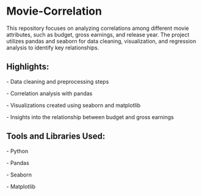 <h1>Movie-Correlation</h1>
<p></p>This repository focuses on analyzing correlations among different movie attributes, such as budget, gross earnings, and release year. The project utilizes pandas and seaborn for data cleaning, visualization, and regression analysis to identify key relationships.</p>

<h2>Highlights:</h2>
<p>- Data cleaning and preprocessing steps</p>
<p>- Correlation analysis with pandas</p>
<p>- Visualizations created using seaborn and matplotlib</p>
<p>- Insights into the relationship between budget and gross earnings</p>

<h2>Tools and Libraries Used:</h2>
<p>- Python</p>
<p>- Pandas</p>
<p>- Seaborn</p>
<p>- Matplotlib</p>



